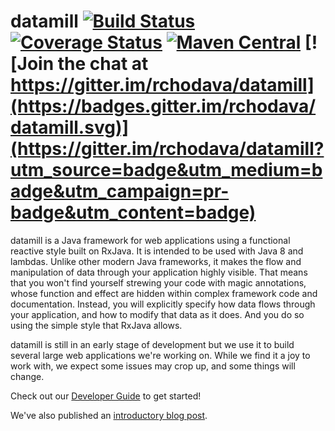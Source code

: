 # datamill [![Build Status](https://travis-ci.org/rchodava/datamill.svg?branch=master)](https://travis-ci.org/rchodava/datamill) [![Coverage Status](https://coveralls.io/repos/rchodava/datamill/badge.svg?branch=master&service=github)](https://coveralls.io/github/rchodava/datamill?branch=master) [![Maven Central](https://maven-badges.herokuapp.com/maven-central/foundation.stack.datamill/datamill/badge.svg)](https://maven-badges.herokuapp.com/maven-central/foundation.stack.datamill/datamill) [![Join the chat at https://gitter.im/rchodava/datamill](https://badges.gitter.im/rchodava/datamill.svg)](https://gitter.im/rchodava/datamill?utm_source=badge&utm_medium=badge&utm_campaign=pr-badge&utm_content=badge)

datamill is a Java framework for web applications using a functional reactive style built on RxJava. It is intended to
be used with Java 8 and lambdas. Unlike other modern Java frameworks, it makes the flow and manipulation of data through
your application highly visible. That means that you won't find yourself strewing your code with magic annotations,
whose function and effect are hidden within complex framework code and documentation. Instead, you will explicitly
specify how data flows through your application, and how to modify that data as it does. And you do so using the simple
style that RxJava allows.

datamill is still in an early stage of development but we use it to build several large web applications we're working on. While we find it a joy to work with, we expect some issues may crop up, and some things will change.

Check out our [Developer Guide](https://github.com/rchodava/datamill/wiki/Developer-Guide) to get started!

We've also published an [introductory blog post](https://stacksandfoundations.wordpress.com/2016/06/09/a-functional-reactive-java-web-framework/).
